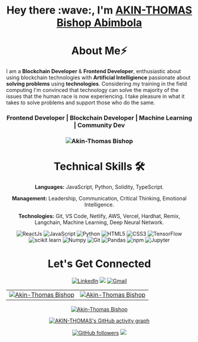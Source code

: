 <!--![](./prof.gif) -->

<h1 align="center" >Hey there :wave:, I'm <a href="https://www.linkedin.com/in/akin-thomas-bishop-b32477232/" target="_blank">AKIN-THOMAS Bishop Abimbola</a></h1>
<!-- <img width="20%" align="right"   src="./passport-crop.png" > -->

<h1 align="center">About Me⚡</h1>

I am a **Blockchain Developer** & **Frontend Developer**, enthusiastic about using blockchain technologies with **Artificial Intelligience** passionate about **solving problems** using **technologies**. Considering my training in the field computing I'm convinced that technology can solve the majority of the issues that the human race is now experiencing. I take pleasure in what it takes to solve problems and support those who do the same. 
 

<h3 align="center"> Frontend Developer | Blockchain Developer | Machine Learning | Community Dev </h3>

<h3><p align="center"> <img src="https://media.licdn.com/dms/image/D4D03AQGHf1BRvs3xgg/profile-displayphoto-shrink_400_400/0/1678657711207?e=1699488000&v=beta&t=_PQm8mtuQiba24HyNtqdP_ZCgFi_7DZA74f5rYj04dM" alt="Akin-Thomas Bishop" /></p></h3>
   <div align="center">

<h1>Technical Skills 🛠</h1>
   
<b>Languages:</b>	JavaScript, Python, Solidity, TypeScript.

<b>Management:</b>  Leadership, Communication, Critical Thinking, Emotional Intelligence.

<b>Technologies:</b> Git, VS Code, Netlify, AWS, Vercel, Hardhat, Remix, Langchain, Machine Learning, Deep Neural Network.


<p align="center"> 
      <img alt="ReactJs" src="https://img.shields.io/badge/React-20232A?style=for-the-badge&logo=react&logoColor=61DAFB" />
      <img alt="JavaScript" src="https://img.shields.io/badge/javascript-%23323330.svg?&style=for-the-badge&logo=javascript&logoColor=%23F7DF1E" />
    <img alt="Python" src="https://img.shields.io/badge/python-%2314354C.svg?style=for-the-badge&logo=python&logoColor=white"/>
   <img alt="HTML5" src="https://img.shields.io/badge/html5-%23E34F26.svg?&style=for-the-badge&logo=html5&logoColor=white" />
    <img alt="CSS3" src="https://img.shields.io/badge/css3-%231572B6.svg?&style=for-the-badge&logo=css3&logoColor=white" />
    <img alt="TensorFlow" src="https://img.shields.io/badge/TensorFlow-FF6F00?style=for-the-badge&logo=TensorFlow&logoColor=white" />
    <img alt="scikit learn" src="https://img.shields.io/badge/scikit_learn-F7931E?style=for-the-badge&logo=scikit-learn&logoColor=white" />  
    <img alt="Numpy" src="https://img.shields.io/badge/Numpy-777BB4?style=for-the-badge&logo=numpy&logoColor=white" />
  <img alt="Git" src="https://img.shields.io/badge/Git-F05032?style=for-the-badge&logo=git&logoColor=white" />
    <img alt="Pandas" src="https://img.shields.io/badge/Pandas-2C2D72?style=for-the-badge&logo=pandas&logoColor=white" />
    <img alt="npm" src="https://img.shields.io/badge/npm-CB3837?style=for-the-badge&logo=npm&logoColor=white" />
   <img alt="Jupyter" src="https://img.shields.io/badge/Jupyter-F37626.svg?&style=for-the-badge&logo=Jupyter&logoColor=white" />

</p>



 <h1 align="center">Let's Get Connected</h1>

<div align="center">


<a  href="https://www.linkedin.com/in/akin-thomas-bishop-b32477232/" target="_blank"><img alt="LinkedIn" src="https://img.shields.io/badge/linkedin%20-%230077B5.svg?&style=for-the-badge&logo=linkedin&logoColor=white" /></a>
<a href="https://twitter.com/Bishopakint" target="_blank"><img src="https://img.shields.io/badge/twitter-%2300acee.svg?&style=for-the-badge&logo=twitter&logoColor=white&alt=twitter" /></a>
<a href="mailto:akinthomasbishop25@gmail.com"><img  alt="Gmail" src="https://img.shields.io/badge/Gmail-D14836?style=for-the-badge&logo=gmail&logoColor=white" />

   
</div>   
   
 <table>
  <tr>
   
<td><img src="https://github-readme-stats.vercel.app/api?username=AKIN-THOMAS&include_all_commits=true&count_private=true&show_icons=true&line_height=20&title_color=7A7ADB&icon_color=2234AE&text_color=D3D3D3&bg_color=0,000000,130F40" alt="Akin-Thomas Bishop" />
    <td><img src="https://github-readme-stats.vercel.app/api/top-langs?username=AKIN-THOMAS&show_icons=true&locale=en&layout=compact&title_color=7A7ADB&icon_color=2234AE&text_color=D3D3D3&bg_color=0,000000,130F40" alt="Akin-Thomas Bishop" /></td>
  </tr>
</table>

<div align="center">
<p><img align="center" src="https://github-readme-streak-stats.herokuapp.com/?user=AKIN-THOMAS&theme=dark" alt="Akin-Thomas Bishop" /></p>
  </div>

 [![AKIN-THOMAS's GitHub activity graph](https://activity-graph.herokuapp.com/graph?username=AKIN-THOMAS&theme=xcode)](https://github.com/AKIN-THOMAS)
   
   

[![GitHub followers](https://img.shields.io/github/followers/AKIN-THOMAS.svg?style=social&label=Follow)](https://github.com/AKIN-THOMAS?tab=followers)
![](./prof.gif)
